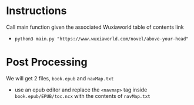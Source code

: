 # Instructions

Call main function given the associated Wuxiaworld table of contents link 

- `python3 main.py "https://www.wuxiaworld.com/novel/above-your-head"`

# Post Processing

We will get 2 files, `book.epub` and `navMap.txt`

- use an epub editor and replace the `<navmap>` tag inside `book.epub/EPUB/toc.ncx` with the contents of `navMap.txt`